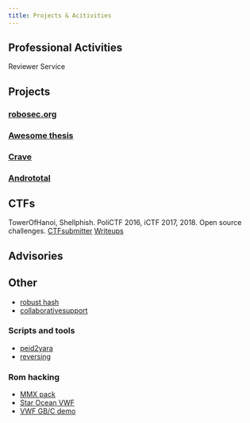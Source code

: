 ```yaml
---
title: Projects & Acitivities
---
```


## Professional Activities

Reviewer Service


## Projects

### [robosec.org](https://robosec.org)

### [Awesome thesis](https://github.com/ocean1/awesome-thesis)

### [Crave](https://github.com/necst/crave)

### [Andrototal](https://andrototal.org/)


## CTFs

TowerOfHanoi, Shellphish.
PoliCTF 2016, iCTF 2017, 2018.
Open source challenges.
[CTFsubmitter](https://github.com/TowerofHanoi/CTFsubmitter)
[Writeups](https://github.com/ocean1/writeups)


## Advisories


## Other

  + [robust hash](https://github.com/ocean1/robusthash)
  + [collaborativesupport](https://github.com/ocean1/CollaborativeSupport)

### Scripts and tools
  + [peid2yara](https://github.com/ocean1/peid2yara)
  + [reversing](https://github.com/ocean1/reversing_stuff)

### Rom hacking
  + [MMX pack](https://github.com/ocean1/mmx_hackpack)
  + [Star Ocean VWF](https://github.com/ocean1/sobs_vwf)
  + [VWF GB/C demo](https://github.com/ocean1/vwf_gb_demo)
